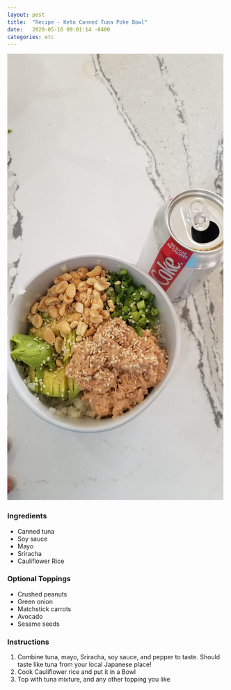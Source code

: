 ```yaml
---
layout: post
title:  "Recipe - Keto Canned Tuna Poke Bowl"
date:   2020-05-16 09:01:14 -0400
categories: etc
---
```


![Picture](/images/recipes/poke.jpg)

### Ingredients
* Canned tuna
* Soy sauce
* Mayo
* Sriracha
* Cauliflower Rice

### Optional Toppings
* Crushed peanuts
* Green onion
* Matchstick carrots
* Avocado
* Sesame seeds

### Instructions
1. Combine tuna, mayo, Sriracha, soy sauce, and pepper to taste. Should taste like tuna from your local Japanese place!
2. Cook Cauliflower rice and put it in a Bowl
3. Top with tuna mixture, and any other topping you like
